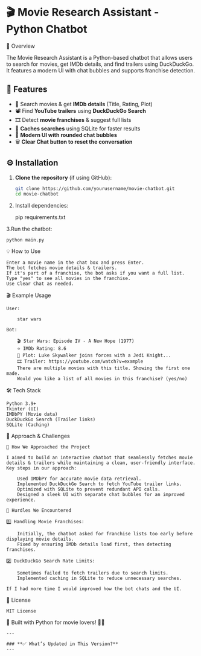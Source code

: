 # 🎬 Movie Research Assistant - Python Chatbot

📖 Overview

The Movie Research Assistant is a Python-based chatbot that allows users to search for movies, get IMDb details, and find trailers using DuckDuckGo. It features a modern UI with chat bubbles and supports franchise detection.

## 📌 Features

- 🎥 Search movies & get **IMDb details** (Title, Rating, Plot)
- 📽️ Find **YouTube trailers** using **DuckDuckGo Search**
- 🎞️ Detect **movie franchises** & suggest full lists
- 💾 **Caches searches** using SQLite for faster results
- 🎨 **Modern UI with rounded chat bubbles**
- 🗑️ **Clear Chat button to reset the conversation**

## ⚙️ Installation

1. **Clone the repository** (if using GitHub):
   ```sh
   git clone https://github.com/yourusername/movie-chatbot.git
   cd movie-chatbot

2. Install dependencies:

   pip requirements.txt

3.Run the chatbot:

    python main.py

💡 How to Use

    Enter a movie name in the chat box and press Enter.
    The bot fetches movie details & trailers.
    If it's part of a franchise, the bot asks if you want a full list.
    Type "yes" to see all movies in the franchise.
    Use Clear Chat as needed.

🎬 Example Usage

    User:

        star wars

    Bot:

        🎬 Star Wars: Episode IV - A New Hope (1977)
        ⭐ IMDb Rating: 8.6
        📖 Plot: Luke Skywalker joins forces with a Jedi Knight...
        🎞️ Trailer: https://youtube.com/watch?v=example
        There are multiple movies with this title. Showing the first one made.
        Would you like a list of all movies in this franchise? (yes/no)

🛠️ Tech Stack

    Python 3.9+
    Tkinter (UI)
    IMDbPY (Movie data)
    DuckDuckGo Search (Trailer links)
    SQLite (Caching)

🚀 Approach & Challenges

    🔹 How We Approached the Project

    I aimed to build an interactive chatbot that seamlessly fetches movie details & trailers while maintaining a clean, user-friendly interface.
    Key steps in our approach:

        Used IMDbPY for accurate movie data retrieval.
        Implemented DuckDuckGo Search to fetch YouTube trailer links.
        Optimized with SQLite to prevent redundant API calls.
        Designed a sleek UI with separate chat bubbles for an improved experience.

    🔹 Hurdles We Encountered

    1️⃣ Handling Movie Franchises:

        Initially, the chatbot asked for franchise lists too early before displaying movie details.
        Fixed by ensuring IMDb details load first, then detecting franchises.

    2️⃣ DuckDuckGo Search Rate Limits:

        Sometimes failed to fetch trailers due to search limits.
        Implemented caching in SQLite to reduce unnecessary searches.

    If I had more time I would improved how the bot chats and the UI.

📝 License

    MIT License

🚀 Built with Python for movie lovers! 🎥🍿

    ---

    ### **✅ What’s Updated in This Version?**
    ---